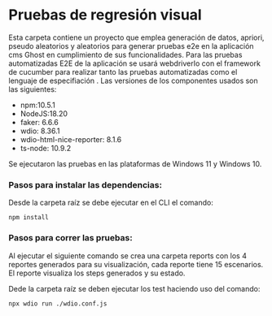 # Pruebas de regresión visual

Esta carpeta contiene un proyecto que emplea generación de datos, apriori, pseudo aleatorios y aleatorios para generar pruebas e2e en la aplicación cms Ghost en cumplimiento de sus funcionalidades. Para las pruebas automatizadas E2E de la aplicación se usará webdriverIo con el framework de cucumber para realizar tanto las pruebas automatizadas como el lenguaje de especifiación . Las versiones de los componentes usados son las siguientes:

- npm:10.5.1
- NodeJS:18.20
- faker: 6.6.6
- wdio: 8.36.1
- wdio-html-nice-reporter: 8.1.6
- ts-node: 10.9.2


Se ejecutaron las pruebas en las plataformas de Windows 11 y Windows 10.

### Pasos para instalar las dependencias:

Desde la carpeta raíz se debe ejecutar en el CLI el comando:
```
npm install
```

### Pasos para correr las pruebas:

Al ejecutar el siguiente comando se crea una carpeta reports con los 4 reportes generados para su visualización, cada reporte tiene 15 escenarios. El reporte visualiza los steps generados y su estado.

Dede la carpeta raíz se deben ejecutar los test haciendo uso del comando:

```
npx wdio run ./wdio.conf.js
```